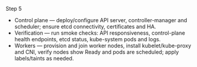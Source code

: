 Step 5
- Control plane — deploy/configure API server, controller-manager and scheduler; ensure etcd connectivity, certificates and HA.
- Verification — run smoke checks: API responsiveness, control-plane health endpoints, etcd status, kube-system pods and logs.
- Workers — provision and join worker nodes, install kubelet/kube-proxy and CNI, verify nodes show Ready and pods are scheduled; apply labels/taints as needed.